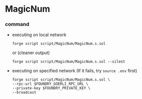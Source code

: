# MagicNum
### command
- executing on local network
    ```
    forge script script/MagicNum/MagicNum.s.sol
    ```
    or (cleaner output)
    ```
    forge script script/MagicNum/MagicNum.s.sol --silent
    ```
- executing on specified network (If it fails, try `source .env` first)
    ```
    forge script script/MagicNum/MagicNum.s.sol \
    --rpc-url $FOUNDRY_GOERLI_RPC_URL \
    --private-key $FOUNDRY_PRIVATE_KEY \
    --broadcast
    ```